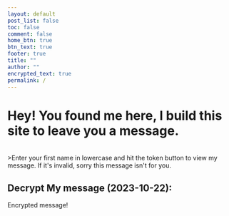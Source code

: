```yaml
---
layout: default
post_list: false
toc: false
comment: false
home_btn: true
btn_text: true
footer: true
title: ""
author: ""
encrypted_text: true
permalink: /
---
```


# Hey! You found me here, I build this site to leave you a message. 

<br>
>Enter your first name in lowercase and hit the token button to view my message. If it's invalid, sorry this
message isn't for you.


## Decrypt My message (2023-10-22):
  <p class="encrypted" id="5fA2r8jukd3EcyzLePaY3QhsFaH38jrLaL7AMqvRa+Fb+2WAulh4mXqJElRw==">Encrypted message!</p>
